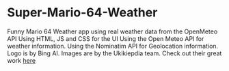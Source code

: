 # Super-Mario-64-Weather
Funny Mario 64 Weather app using real weather data from the OpenMeteo API
Using HTML, JS and CSS for the UI 
Using the Open Meteo API for weather information. 
Using the Nominatim API for Geolocation information.
Logo is by Bing AI.
Images are by the Ukikiepdia team. Check out their great work [here](https://ukikipedia.net)
